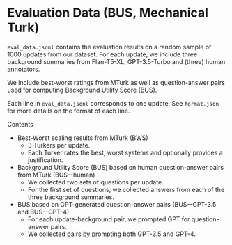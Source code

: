 # Evaluation Data (BUS, Mechanical Turk)

`eval_data.jsonl` contains the evaluation results on a random sample of 1000 updates from our dataset. For each update, we include three background summaries from Flan-T5-XL, GPT-3.5-Turbo and (three) human annotators.

We include best-worst ratings from MTurk as well as question-answer pairs used for computing Background Utility Score (BUS).

Each line in `eval_data.jsonl` corresponds to one update. See `format.json` for more details on the format of each line.

Contents

- Best-Worst scaling results from MTurk (BWS)
    - 3 Turkers per update.
    - Each Turker rates the best, worst systems and optionally provides a justification.
- Background Utility Score (BUS) based on human question-answer pairs from MTurk (BUS--human)
    - We collected two sets of questions per update.
    - For the first set of questions, we collected answers from each of the three background summaries.
- BUS based on GPT-generated question-answer pairs (BUS--GPT-3.5 and BUS--GPT-4)
    - For each update-background pair, we prompted GPT for question-answer pairs.
    - We collected pairs by prompting both GPT-3.5 and GPT-4.
